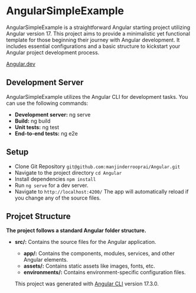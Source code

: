 # AngularSimpleExample

AngularSimpleExample is a straightforward Angular starting project utilizing Angular version 17. This project aims to provide a minimalistic yet functional template for those beginning their journey with Angular development. It includes essential configurations and a basic structure to kickstart your Angular project development process.

[Angular.dev](https://angular.dev/)

## Development Server
AngularSimpleExample utilizes the Angular CLI for development tasks. You can use the following commands:

* **Development server:** ng serve
* **Build:** ng build
* **Unit tests:** ng test
* **End-to-end tests:** ng e2e

## Setup
- Clone Git Repository  `git@github.com:manjinderrooprai/Angular.git`
- Navigate to the project directory `cd Angular`
- Install dependencies `npm install`
- Run `ng serve` for a dev server.
- Navigate to `http://localhost:4200/` The app will automatically reload if you change any of the source files.

## Projcet Structure
**The project follows a standard Angular folder structure.**
- **src/:** Contains the source files for the Angular application.
    - **app/:** Contains the components, modules, services, and other Angular elements.
    - **assets/:** Contains static assets like images, fonts, etc.
    - **environments/:** Contains environment-specific configuration files.

    This project was generated with [Angular CLI](https://github.com/angular/angular-cli) version 17.3.0.